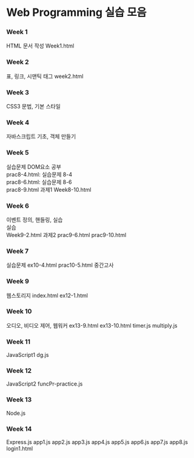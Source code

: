 <h1>Web Programming 실습 모음</h1>
<h3>Week 1</h3>
HTML 문서 작성
Week1.html
<h3>Week 2</h3>
표, 링크, 시맨틱 태그
week2.html
<h3>Week 3</h3>
CSS3 문법, 기본 스타일
<h3>Week 4</h3>
자바스크립트 기초, 객체 만들기
<h3>Week 5</h3>
실습문제
DOM요소 공부 <br>
prac8-4.html: 실습문제 8-4 <br>
prac8-6.html: 실습문제 8-6 <br>
prac8-9.html
과제1
Week8-10.html
<h3>Week 6</h3>
이벤트 정의, 핸들링, 실습 <br>
실습 <br>
Week9-2.html
과제2
prac9-6.html
prac9-10.html
<h3>Week 7</h3>
실습문제
ex10-4.html
prac10-5.html
중간고사

<h3>Week 9</h3>
웹스토리지
index.html
ex12-1.html
<h3>Week 10</h3>
오디오, 비디오 제어, 웹워커
ex13-9.html
ex13-10.html
timer.js
multiply.js
<h3>Week 11</h3>
JavaScript1
dg.js

<h3>Week 12</h3>
JavaScript2
funcPr-practice.js
<h3>Week 13</h3>
Node.js

<h3>Week 14</h3>
Express.js
app1.js
app2.js
app3.js
app4.js
app5.js
app6.js
app7.js
app8.js
login1.html
